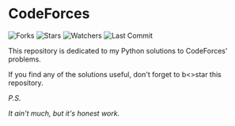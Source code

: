 # CodeForces
![Forks](https://img.shields.io/github/forks/shukkkur/CodeForces.svg)
![Stars](https://img.shields.io/github/stars/shukkkur/CodeForces.svg)
![Watchers](https://img.shields.io/github/watchers/shukkkur/CodeForces.svg)
![Last Commit](https://img.shields.io/github/last-commit/shukkkur/CodeForces.svg) 

This repository is dedicated to my Python solutions to CodeForces' problems.
<br>
<p>If you find any of the solutions useful, don't forget to b<>star</b> this repository.</p>


_P.S._

_It ain't much, but it's honest work._
